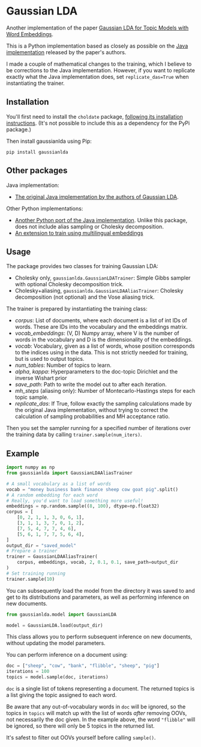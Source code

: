 # Gaussian LDA
Another implementation of the paper 
[Gaussian LDA for Topic Models with Word Embeddings](http://rajarshd.github.io/papers/acl2015.pdf).

This is a Python implementation based as closely as possible on 
the [Java implementation](https://github.com/rajarshd/Gaussian_LDA) 
released by the paper's authors.

I made a couple of mathematical changes to the training, which I believe 
to be corrections to the Java implementation. However, if you want to 
replicate exactly what the Java implementation does, set `replicate_das=True`
when instantiating the trainer.


## Installation

You'll first need to install the ``choldate`` package, [following its installation 
instructions](https://github.com/modusdatascience/choldate). (It's not 
possible to include this as a dependency for the PyPi package.)

Then install gaussianlda using Pip:
```
pip install gaussianlda
```

## Other packages

Java implementation:
 * [The original Java implementation by the authors of 
   Gaussian LDA](https://github.com/rajarshd/Gaussian_LDA).

Other Python implementations:
 * [Another Python port of the Java implementation](https://github.com/mansweet/Gaussian-LDA-word2vec). 
   Unlike this package, does not include alias sampling or 
   Cholesky decomposition. 
 * [An extension to train using multilingual 
   embeddings](https://github.com/EliasKB/Multilingual-Gaussian-Latent-Dirichlet-Allocation-MGLDA)


## Usage

The package provides two classes for training Gaussian LDA:
 * Cholesky only, `gaussianlda.GaussianLDATrainer`: Simple Gibbs sampler 
   with optional Cholesky decomposition trick.
 * Cholesky+aliasing, `gaussianlda.GaussianLDAAliasTrainer`: 
   Cholesky decomposition (not optional) and the Vose aliasing trick.

The trainer is prepared by instantiating the training class:
 * *corpus*: List of documents, where each document is a list of int IDs 
   of words. These are IDs into the vocabulary and the embeddings matrix.
 * *vocab_embeddings*: (V, D) Numpy array, where V is the number of words 
   in the vocabulary and D is the dimensionality of the embeddings.
 * *vocab*: Vocabulary, given as a list of words, whose position corresponds 
   to the indices using in the data. This is not strictly needed for training, 
   but is used to output topics.
 * *num_tables*: Number of topics to learn.
 * *alpha*, *kappa*: Hyperparameters to the doc-topic Dirichlet and 
   the inverse Wishart prior
 * *save_path*: Path to write the model out to after each iteration.
 * *mh_steps* (aliasing only): Number of Montecarlo-Hastings steps for 
   each topic sample.
 * *replicate_das*: If True, follow exactly the sampling calculations made by the 
   original Java implementation, without trying to correct the calculation 
   of sampling probabilities and MH acceptance ratio.

Then you set the sampler running for a specified number of iterations 
over the training data by calling `trainer.sample(num_iters)`.

## Example

```python
import numpy as np
from gaussianlda import GaussianLDAAliasTrainer

# A small vocabulary as a list of words
vocab = "money business bank finance sheep cow goat pig".split()
# A random embedding for each word
# Really, you'd want to load something more useful!
embeddings = np.random.sample((8, 100), dtype=np.float32)
corpus = [
    [0, 2, 1, 1, 3, 0, 6, 1],
    [3, 1, 1, 3, 7, 0, 1, 2],
    [7, 5, 4, 7, 7, 4, 6],
    [5, 6, 1, 7, 7, 5, 6, 4],
]
output_dir = "saved_model"
# Prepare a trainer
trainer = GaussianLDAAliasTrainer(
    corpus, embeddings, vocab, 2, 0.1, 0.1, save_path=output_dir
)
# Set training running
trainer.sample(10)
```

You can subsequently load the model from the directory it was saved to 
and get to its distributions and parameters, as well as performing inference 
on new documents.
```python
from gaussianlda.model import GaussianLDA

model = GaussianLDA.load(output_dir)
```

This class allows you to perform subsequent inference on new documents, 
without updating the model parameters.

You can perform inference on a document using:
```python
doc = ["sheep", "cow", "bank", "flibble", "sheep", "pig"]
iterations = 100
topics = model.sample(doc, iterations)
```
`doc` is a single list of tokens representing a document.
The returned topics is a list giving the topic assigned to each word.

Be aware that any out-of-vocabulary words in `doc` will be ignored, so the topics in 
`topics` will match up with the list of words _after_ removing OOVs, not necessarily 
the doc given. In the example above, the word `"flibble"` will be ignored, so there will 
only be 5 topics in the returned list.

It's safest to filter out OOVs yourself before calling `sample()`.

